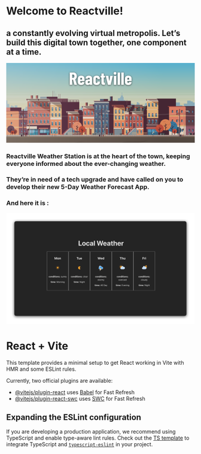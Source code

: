 # Welcome to Reactville!

## a constantly evolving virtual metropolis. Let’s build this digital town together, one component at a time.

![alt text](image.png)

### Reactville Weather Station is at the heart of the town, keeping everyone informed about the ever-changing weather. 

### They’re in need of a tech upgrade and have called on you to develop their new 5-Day Weather Forecast App. 

### And here it is : 

![alt text](image-1.png)




# React + Vite

This template provides a minimal setup to get React working in Vite with HMR and some ESLint rules.

Currently, two official plugins are available:

- [@vitejs/plugin-react](https://github.com/vitejs/vite-plugin-react/blob/main/packages/plugin-react/README.md) uses [Babel](https://babeljs.io/) for Fast Refresh
- [@vitejs/plugin-react-swc](https://github.com/vitejs/vite-plugin-react-swc) uses [SWC](https://swc.rs/) for Fast Refresh

## Expanding the ESLint configuration

If you are developing a production application, we recommend using TypeScript and enable type-aware lint rules. Check out the [TS template](https://github.com/vitejs/vite/tree/main/packages/create-vite/template-react-ts) to integrate TypeScript and [`typescript-eslint`](https://typescript-eslint.io) in your project.
